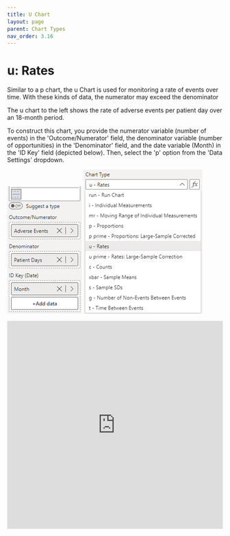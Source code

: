 ```yaml
---
title: U Chart
layout: page
parent: Chart Types
nav_order: 3.16
---
```


# u: Rates
Similar to a p chart, the u Chart is used for monitoring a rate of events over time. With these kinds of data, the numerator may exceed the denominator

The u chart to the left shows the rate of adverse events per patient day over an 18-month period.

To construct this chart, you provide the numerator variable (number of events) in the 'Outcome/Numerator' field, the denominator variable (number of opportunities) in the 'Denominator' field, and the date variable (Month) in the 'ID Key' field (depicted below). Then, select the 'p' option from the 'Data Settings' dropdown.

![u Chart Fields](images\uChartFields.png) ![u Chart Type](images\uChartType.png)

<iframe title="SPCVisualExamplesTesting" width="100%" height="486" src="https://app.powerbi.com/view?r=eyJrIjoiYjg0ZmZlYzQtM2MyMC00NDg0LWIwMWQtOThjNTE2ZjJhOGQ5IiwidCI6IjIzMjA0YzgxLTVlNzYtNDE0ZS04Y2M1LTYzMWI0ODc0ZTIwOCJ9&pageName=ReportSection3cdc7588ac58fff32269" frameborder="0" allowFullScreen="true"></iframe>
